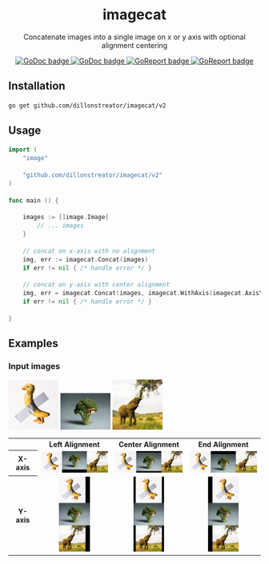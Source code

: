 <h1 align="center">imagecat</h1>

<p align="center">Concatenate images into a single image on x or y axis with optional alignment centering</p>

<p align="center">
  <a aria-label="GoDoc" href="https://pkg.go.dev/github.com/dillonstreator/imagecat/v2">
    <img alt="GoDoc badge" src="https://godoc.org/github.com/dillonstreator/go-badge?status.svg">
  </a>
  <a aria-label="GoDoc" href="https://codecov.io/gh/dillonstreator/imagecat">
    <img alt="GoDoc badge" src="https://codecov.io/gh/dillonstreator/imagecat/branch/main/graph/badge.svg?token=ML10BJJUZ6">
  </a>
  <a aria-label="GoReport" href="https://goreportcard.com/report/github.com/dillonstreator/imagecat/v2">
    <img alt="GoReport badge" src="https://img.shields.io/badge/go%20report-A+-brightgreen.svg?style=flat">
  </a>
  <a aria-label="GoReport" href="https://opensource.org/licenses/MIT">
    <img alt="GoReport badge" src="https://img.shields.io/badge/License-MIT-yellow.svg">
  </a>
</p>

## Installation

```sh
go get github.com/dillonstreator/imagecat/v2
```

## Usage

```go
import (
    "image"

    "github.com/dillonstreator/imagecat/v2"
)

func main () {

    images := []image.Image{
        // ... images
    }

    // concat on x-axis with no alignment
    img, err := imagecat.Concat(images)
    if err != nil { /* handle error */ }

    // concat on y-axis with center alignment
    img, err = imagecat.Concat(images, imagecat.WithAxis(imagecat.AxisY), imagecat.WithAlignment(imagecat.AlignmentCenter))
    if err != nil { /* handle error */ }

}
```

## Examples

<div>
    <h3>Input images</h3>
    <p float="left">
      <img src="./resources/img1.jpeg" width="100" />
      <img src="./resources/img2.jpeg" width="100" />
      <img src="./resources/img3.jpeg" width="100" />
    </p>
    <table>
      <tr>
        <th></th>
        <th>Left Alignment</th>
        <th>Center Alignment</th>
        <th>End Alignment</th>
      </tr>
      <tr>
        <th>X-axis</th>
        <td><img src="./resources/result.x.jpeg" width="150" /></td>
        <td><img src="./resources/result.x.center.jpeg" width="150" /></td>
        <td><img src="./resources/result.x.end.jpeg" width="150" /></td>
      </tr>
      <tr>
        <th>Y-axis</th>
        <td align="center"><img src="./resources/result.y.jpeg" height="150" /></td>
        <td align="center"><img src="./resources/result.y.center.jpeg" height="150" /></td>
        <td align="center"><img src="./resources/result.y.end.jpeg" height="150" /></td>
      </tr>
    </table>
</div>



